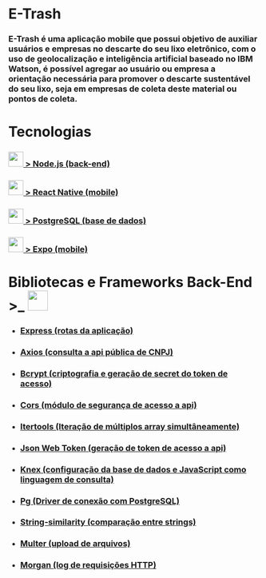 # E-Trash

 ### E-Trash é uma aplicação mobile que possui objetivo de auxiliar usuários e empresas no descarte do seu lixo eletrônico, com o uso de geolocalização e inteligência artificial baseado no IBM Watson, é possível agregar ao usuário ou empresa a orientação necessária para promover o descarte sustentável do seu lixo, seja em empresas de coleta deste material ou pontos de coleta.    

# Tecnologias

### <img src="https://user-images.githubusercontent.com/59677362/81310360-5d00a080-905a-11ea-9e44-366297fab59f.png" width=30/>[ > Node.js (back-end)](https://www.nodejs.org) 

### <img src="https://user-images.githubusercontent.com/59677362/81252655-dc5f8700-8ffc-11ea-9dbc-0041100d3782.png" width=30/>[ > React Native (mobile)](https://www.reactnative.dev) 

### <img src="https://user-images.githubusercontent.com/59677362/81310759-e912c800-905a-11ea-8d00-de268970a0cf.png" width=30 />[ > PostgreSQL (base de dados)](https://postgresql.org)

### <img src="https://user-images.githubusercontent.com/59677362/81311750-2c216b00-905c-11ea-8c4f-ac5bb2d7b467.png" width=30/>[ > Expo (mobile)](https://www.expo.io)

# Bibliotecas e Frameworks Back-End >_ <img src="https://user-images.githubusercontent.com/59677362/81249040-0fe9e380-8ff4-11ea-885f-50de3722ecb9.jpeg" width=40 height=40 />


* ### [Express (rotas da aplicação)](https://www.expressjs.com)
* ### [Axios (consulta a api pública de CNPJ)](https://www.npmjs.com/package/axios)
* ### [Bcrypt (criptografia e geração de secret do token de acesso)](https://www.npmjs.com/package/bcrypt)
* ### [Cors (módulo de segurança de acesso a api)](https://www.npmjs.com/package/cors)
* ### [Itertools (Iteração de múltiplos array simultâneamente)](https://www.npmjs.com/package/itertools)
* ### [Json Web Token (geração de token de acesso a api)](https://www.jwt.io)
* ### [Knex (configuração da base de dados e JavaScript como linguagem de consulta)](https://www.knex.org)
* ### [Pg (Driver de conexão com PostgreSQL)](https://www.npmjs.com/package/pg)
* ### [String-similarity (comparação entre strings)](https://www.npmjs.com/package/string-similarity)
* ### [Multer (upload de arquivos)](https://www.npmjs.com/package/multer)
* ### [Morgan (log de requisições HTTP)](https://www.npmjs.com/package/morgan)



